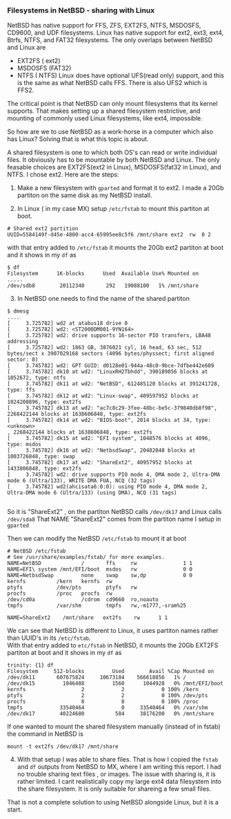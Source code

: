### Filesystems in NetBSD - sharing with Linux ###

NetBSD has native support for FFS, ZFS, EXT2FS, NTFS, MSDOSFS, CD9600, and UDF filesystems.
Linux has native support for ext2, ext3, ext4, Btrfs, NTFS,  and FAT32 filesystems.
The only overlaps between NetBSD and Linux are
 - EXT2FS ( ext2)
 - MSDOSFS (FAT32)
 - NTFS ( NTFS)
Linux does have optional UFS(read only) support, and this is the same as what NetBSD calls FFS.
There is also UFS2 which is FFS2.

The critical point is that NetBSD can only mount filesystems that its kernel supports. That makes setting up a shared filesystem restrictive, and mounting of commonly used Linux filesystems, like ext4, impossible.

So how are we to use NetBSD as a work-horse in a computer which also has Linux?
Solving that is what this topic is about.

A shared filesystem is one to which both OS's can read or write individual files. It obviously has to be mountable by both NetBSD and Linux. 
The only feasable choices are EXT2FS(ext2 in Linux), MSDOSFS(fat32 in Linux), and NTFS.
I chose ext2.
Here are the steps:

 1. Make a new filesystem with `gparted` and format it to ext2.  I made a 20Gb partiton on the same disk as my NetBSD install.

 2. In Linux ( in my case MX) setup `/etc/fstab` to mount this partiton at boot.
```
# Shared ext2 partition
UUID=5584149f-d45e-4800-acc4-65995ee8c5f6 /mnt/share ext2  rw  0 2
```
with that entry added to `/etc/fstab` it mounts the 20Gb ext2 partiton at boot and it shows in my `df` as
```
$ df
Filesystem      1K-blocks      Used  Available Use% Mounted on
.....
/dev/sdb8        20112340       292   19088100   1% /mnt/share
```

 3. In NetBSD one needs to find the name of the shared partiton
```
$ dmesg
....
[     3.725782] wd2 at atabus18 drive 0
[     3.725782] wd2: <ST2000DM001-9YN164>
[     3.725782] wd2: drive supports 16-sector PIO transfers, LBA48 addressing
[     3.725782] wd2: 1863 GB, 3876021 cyl, 16 head, 63 sec, 512 bytes/sect x 3907029168 sectors (4096 bytes/physsect; first aligned sector: 8)
[     3.745782] wd2: GPT GUID: d0128e01-944a-48c0-9bce-7dfbe442e609
[     3.745782] dk10 at wd2: "LinuxRH2Tbhdd", 390189056 blocks at 1052672, type: ntfs
[     3.745782] dk11 at wd2: "NetBSD", 612485120 blocks at 391241728, type: ffs
[     3.745782] dk12 at wd2: "Linux-swap", 409597952 blocks at 1024208896, type: ext2fs
[     3.745782] dk13 at wd2: "ac7c8c29-3fee-48bc-be5c-379840db8f98", 2268422144 blocks at 1638606848, type: ext2fs
[     3.745782] dk14 at wd2: "BIOS-boot", 2014 blocks at 34, type: <unknown>
, 2268422144 blocks at 1638606848, type: ext2fs
[     3.745782] dk15 at wd2: "EFI system", 1048576 blocks at 4096, type: msdos
[     3.745782] dk16 at wd2: "NetbsdSwap", 20482048 blocks at 1003726848, type: swap
[     3.745782] dk17 at wd2: "ShareExt2", 40957952 blocks at 1433806848, type: ext2fs
[     3.745782] wd2: drive supports PIO mode 4, DMA mode 2, Ultra-DMA mode 6 (Ultra/133), WRITE DMA FUA, NCQ (32 tags)
[     3.745782] wd2(ahcisata6:0:0): using PIO mode 4, DMA mode 2, Ultra-DMA mode 6 (Ultra/133) (using DMA), NCQ (31 tags)


```
So it is "ShareExt2" , on the partiton NetBSD calls `/dev/dk17` and Linux calls `/dev/sda8`
That NAME "ShareExt2" comes from the partiton name I setup in `gparted`

Then we can modify the NetBSD `/etc/fstab` to mount it at boot
```
# NetBSD /etc/fstab
# See /usr/share/examples/fstab/ for more examples.
NAME=NetBSD             /       ffs     rw               1 1
NAME=EFI\ system /mnt/EFI/boot  msdos   rw               0 0
NAME=NetbsdSwap         none    swap    sw,dp            0 0
kernfs          /kern   kernfs  rw
ptyfs           /dev/pts        ptyfs   rw
procfs          /proc   procfs  rw
/dev/cd0a               /cdrom  cd9660  ro,noauto
tmpfs           /var/shm        tmpfs   rw,-m1777,-sram%25

NAME=ShareExt2    /mnt/share   ext2fs    rw      1 1
```
We can see that NetBSD is different to Linux, it uses partiton names rather than UUID's in its `/etc/fstab`.  
With that entry added to `etc/fstab` in NetBSD, it mounts the 20Gb EXT2FS partiton at boot and it shows in my `df` as

```
trinity: {1} df
Filesystem     512-blocks         Used        Avail %Cap Mounted on
/dev/dk11       607675824     10673184    566618856   1% /
/dev/dk15         1046488         1560      1044928   0% /mnt/EFI/boot
kernfs                  2            2            0 100% /kern
ptyfs                   2            2            0 100% /dev/pts
procfs                  8            8            0 100% /proc
tmpfs            33540464            0     33540464   0% /var/shm
/dev/dk17        40224680          584     38176200   0% /mnt/share

```
If one wanted to mount the shared filesystem manually (instead of in fstab) the command in NetBSD is
```
mount -t ext2fs /dev/dk17 /mnt/share
```

  4. With that setup I was able to share files. That is how I copied the `fstab` and `df` outputs from NetBSD to MX, where I am writing this report. 
  I had no trouble sharing text files , or images. 
The issue with sharing is, it is rather limited. I cant realistically copy my large ext4 data filesystem into the share filesystem. It is only suitable for shareing a few small files.

That is not a complete solution to using NetBSD alongside Linux, but it is a start.



